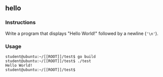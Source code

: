 ## hello

### Instructions

Write a program that displays "Hello World!" followed by a newline (`'\n'`).

### Usage

```console
student@ubuntu:~/[[ROOT]]/test$ go build
student@ubuntu:~/[[ROOT]]/test$ ./test
Hello World!
student@ubuntu:~/[[ROOT]]/test$
```
